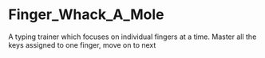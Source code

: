 # Finger_Whack_A_Mole
A typing trainer which focuses on individual fingers at a time. Master all the keys assigned to one finger, move on to next
